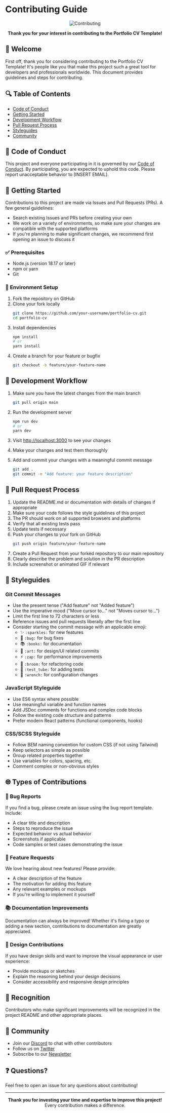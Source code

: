 # Contributing Guide

<div align="center">

![Contributing](https://via.placeholder.com/800x150/0A66C2/FFFFFF?text=Contributing+Guide)

**Thank you for your interest in contributing to the Portfolio CV Template!**

</div>

## 🌟 Welcome

First off, thank you for considering contributing to the Portfolio CV Template! It's people like you that make this project such a great tool for developers and professionals worldwide. This document provides guidelines and steps for contributing.

## 🔍 Table of Contents

- [Code of Conduct](#code-of-conduct)
- [Getting Started](#getting-started)
- [Development Workflow](#development-workflow)
- [Pull Request Process](#pull-request-process)
- [Styleguides](#styleguides)
- [Community](#community)

## 📜 Code of Conduct

This project and everyone participating in it is governed by our [Code of Conduct](CODE_OF_CONDUCT.md). By participating, you are expected to uphold this code. Please report unacceptable behavior to [INSERT EMAIL].

## 🚀 Getting Started

Contributions to this project are made via Issues and Pull Requests (PRs). A few general guidelines:

- Search existing Issues and PRs before creating your own
- We work on a variety of environments, so make sure your changes are compatible with the supported platforms
- If you're planning to make significant changes, we recommend first opening an issue to discuss it

### ✅ Prerequisites

- Node.js (version 18.17 or later)
- npm or yarn
- Git

### 🔧 Environment Setup

1. Fork the repository on GitHub
2. Clone your fork locally
   ```bash
   git clone https://github.com/your-username/portfolio-cv.git
   cd portfolio-cv
   ```
3. Install dependencies
   ```bash
   npm install
   # or
   yarn install
   ```
4. Create a branch for your feature or bugfix
   ```bash
   git checkout -b feature/your-feature-name
   ```

## 🔄 Development Workflow

1. Make sure you have the latest changes from the main branch
   ```bash
   git pull origin main
   ```

2. Run the development server
   ```bash
   npm run dev
   # or
   yarn dev
   ```

3. Visit [http://localhost:3000](http://localhost:3000) to see your changes

4. Make your changes and test them thoroughly

5. Add and commit your changes with a meaningful commit message
   ```bash
   git add .
   git commit -m "Add feature: your feature description"
   ```

## 🔄 Pull Request Process

1. Update the README.md or documentation with details of changes if appropriate
2. Make sure your code follows the style guidelines of this project
3. The PR should work on all supported browsers and platforms
4. Verify that all existing tests pass
5. Update tests if necessary
6. Push your changes to your fork on GitHub
   ```bash
   git push origin feature/your-feature-name
   ```
7. Create a Pull Request from your forked repository to our main repository
8. Clearly describe the problem and solution in the PR description
9. Include screenshot or animated GIF if relevant

## 📝 Styleguides

### Git Commit Messages

* Use the present tense ("Add feature" not "Added feature")
* Use the imperative mood ("Move cursor to..." not "Moves cursor to...")
* Limit the first line to 72 characters or less
* Reference issues and pull requests liberally after the first line
* Consider starting the commit message with an applicable emoji:
  * ✨ `:sparkles:` for new features
  * 🐛 `:bug:` for bug fixes
  * 📚 `:books:` for documentation
  * 🎨 `:art:` for design/UI related commits
  * ⚡️ `:zap:` for performance improvements
  * 🧹 `:broom:` for refactoring code
  * 🧪 `:test_tube:` for adding tests
  * 🔧 `:wrench:` for configuration changes

### JavaScript Styleguide

* Use ES6 syntax where possible
* Use meaningful variable and function names
* Add JSDoc comments for functions and complex code blocks
* Follow the existing code structure and patterns
* Prefer modern React patterns (functional components, hooks)

### CSS/SCSS Styleguide

* Follow BEM naming convention for custom CSS (if not using Tailwind)
* Keep selectors as simple as possible
* Group related properties together
* Use variables for colors, spacing, etc.
* Comment complex or non-obvious styles

## 🌐 Types of Contributions

### 🐛 Bug Reports

If you find a bug, please create an issue using the bug report template. Include:

* A clear title and description
* Steps to reproduce the issue
* Expected behavior vs actual behavior
* Screenshots if applicable
* Code samples or test cases demonstrating the issue

### 🚀 Feature Requests

We love hearing about new features! Please provide:

* A clear description of the feature
* The motivation for adding this feature
* Any relevant examples or mockups
* If you're willing to implement it yourself

### 📚 Documentation Improvements

Documentation can always be improved! Whether it's fixing a typo or adding a new section, contributions to documentation are greatly appreciated.

### 🎨 Design Contributions

If you have design skills and want to improve the visual appearance or user experience:

* Provide mockups or sketches
* Explain the reasoning behind your design decisions
* Consider accessibility and responsive design principles

## 🌟 Recognition

Contributors who make significant improvements will be recognized in the project README and other appropriate places.

## 💬 Community

* Join our [Discord](https://discord.gg/example) to chat with other contributors
* Follow us on [Twitter](https://twitter.com/example)
* Subscribe to our [Newsletter](https://example.com/newsletter)

## ❓ Questions?

Feel free to open an issue for any questions about contributing!

---

<div align="center">

**Thank you for investing your time and expertise to improve this project!**  
Every contribution makes a difference.

</div> 